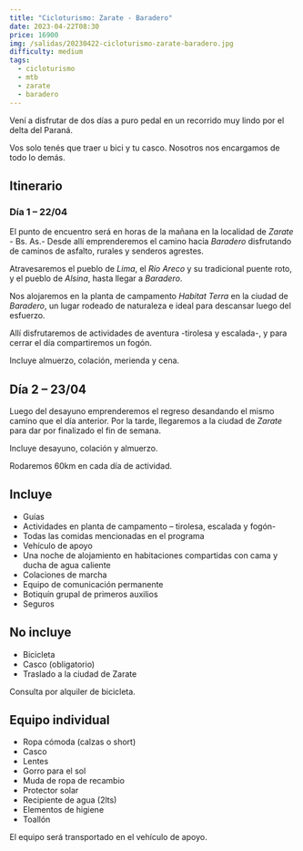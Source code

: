 ```yaml
---
title: "Cicloturismo: Zarate - Baradero"
date: 2023-04-22T08:30
price: 16900
img: /salidas/20230422-cicloturismo-zarate-baradero.jpg
difficulty: medium
tags:
  - cicloturismo
  - mtb
  - zarate
  - baradero
---
```


Vení a disfrutar de dos días a puro pedal en un recorrido muy lindo por el delta del Paraná.

Vos solo tenés que traer u bici y tu casco. Nosotros nos encargamos de todo lo demás.

## Itinerario

### Día 1 – 22/04

El punto de encuentro será en horas de la mañana en la localidad de _Zarate_ - Bs. As.- Desde allí emprenderemos el camino hacia _Baradero_ disfrutando de caminos de asfalto, rurales y senderos agrestes.

Atravesaremos el pueblo de _Lima_, el _Río Areco_ y su tradicional puente roto, y el pueblo de _Alsina_, hasta llegar a _Baradero_.

Nos alojaremos en la planta de campamento _Habitat Terra_ en la ciudad de _Baradero_, un lugar rodeado de naturaleza e ideal para descansar luego del esfuerzo.

Allí disfrutaremos de actividades de aventura -tirolesa y escalada-, y para cerrar el día compartiremos un fogón.

Incluye almuerzo, colación, merienda y cena.

## Día 2 – 23/04

Luego del desayuno emprenderemos el regreso desandando el mismo camino que el día anterior. Por la tarde, llegaremos a la ciudad de _Zarate_ para dar por finalizado el fin de semana.

Incluye desayuno, colación y almuerzo.

Rodaremos 60km en cada día de actividad.

## Incluye

- Guías
- Actividades en planta de campamento – tirolesa, escalada y fogón-
- Todas las comidas mencionadas en el programa
- Vehículo de apoyo
- Una noche de alojamiento en habitaciones compartidas con cama y ducha de agua caliente
- Colaciones de marcha
- Equipo de comunicación permanente
- Botiquín grupal de primeros auxilios
- Seguros

## No incluye

- Bicicleta
- Casco (obligatorio)
- Traslado a la ciudad de Zarate

Consulta por alquiler de bicicleta.

## Equipo individual

- Ropa cómoda (calzas o short)
- Casco
- Lentes
- Gorro para el sol
- Muda de ropa de recambio
- Protector solar
- Recipiente de agua (2lts)
- Elementos de higiene
- Toallón

El equipo será transportado en el vehículo de apoyo.
